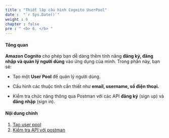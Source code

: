 ```yaml
---
title : "Thiết lập cấu hình Cognito UserPool"
date :  "`r Sys.Date()`" 
weight : 6
chapter : false
pre : " <b> 6. </b> "
---
```


#### Tổng quan

**Amazon Cognito** cho phép bạn dễ dàng thêm tính năng **đăng ký, đăng nhập và quản lý người dùng** vào ứng dụng của mình. Trong phần này, bạn sẽ:

- Tạo một **User Pool** để quản lý người dùng.

- Cấu hình các thuộc tính cần thiết như **email, username, số điện thoại.**

- Kiểm tra chức năng thông qua Postman với các API **đăng ký** (sign up) và **đăng nhập** (sign in).

#### Nội dung chính

1. [Tạo user pool](6.1-create-user-pool/)
2. [Kiểm tra API với postman ](6.2-test-apis-with-postman/)

